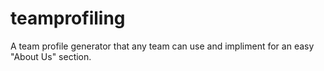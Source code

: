 # teamprofiling
A team profile generator that any team can use and impliment for an easy "About Us" section.
